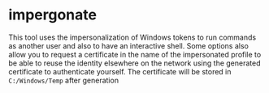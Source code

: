 # impergonate


This tool uses the impersonalization of Windows tokens to run commands as another user and also to have an interactive shell. Some options also allow you to request a certificate in the name of the impersonated profile to be able to reuse the identity elsewhere on the network using the generated certificate to authenticate yourself. The certificate will be stored in `C:/Windows/Temp` after generation
